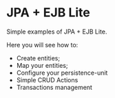 # JPA + EJB Lite

Simple examples of JPA + EJB Lite. 

Here you will see how to:
- Create entities;
- Map your entities;
- Configure your persistence-unit
- Simple CRUD Actions
- Transactions management
